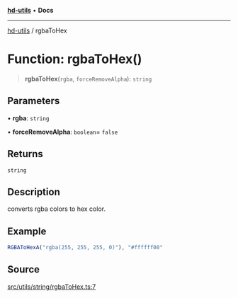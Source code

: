 [**hd-utils**](../README.md) • **Docs**

***

[hd-utils](../globals.md) / rgbaToHex

# Function: rgbaToHex()

> **rgbaToHex**(`rgba`, `forceRemoveAlpha`): `string`

## Parameters

• **rgba**: `string`

• **forceRemoveAlpha**: `boolean`= `false`

## Returns

`string`

## Description

converts rgba colors to hex color.

## Example

```ts
RGBAToHexA("rgba(255, 255, 255, 0)"), "#ffffff00"
```

## Source

[src/utils/string/rgbaToHex.ts:7](https://github.com/AhmadHddad/h-utils/blob/5c76ff5de068cee019fc632d9da2e395721bb48f/src/utils/string/rgbaToHex.ts#L7)
